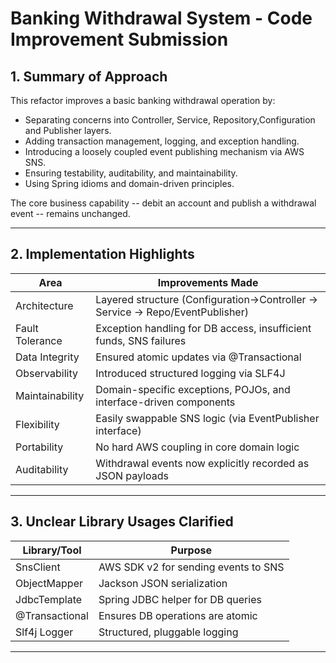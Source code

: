 # Banking Withdrawal System - Code Improvement Submission

## 1. Summary of Approach

This refactor improves a basic banking withdrawal operation by:

- Separating concerns into Controller, Service, Repository,Configuration and Publisher layers.
- Adding transaction management, logging, and exception handling.
- Introducing a loosely coupled event publishing mechanism via AWS SNS.
- Ensuring testability, auditability, and maintainability.
- Using Spring idioms and domain-driven principles.

The core business capability -- debit an account and publish a withdrawal event -- remains unchanged.

---

## 2. Implementation Highlights

| Area             | Improvements Made                                                               |
|------------------|---------------------------------------------------------------------------------|
| Architecture     | Layered structure (Configuration->Controller -> Service -> Repo/EventPublisher) |
| Fault Tolerance  | Exception handling for DB access, insufficient funds, SNS failures              |
| Data Integrity   | Ensured atomic updates via @Transactional                                       |
| Observability    | Introduced structured logging via SLF4J                                         |
| Maintainability  | Domain-specific exceptions, POJOs, and interface-driven components              |
| Flexibility      | Easily swappable SNS logic (via EventPublisher interface)                       |
| Portability      | No hard AWS coupling in core domain logic                                       |
| Auditability     | Withdrawal events now explicitly recorded as JSON payloads                      |

---

## 3. Unclear Library Usages Clarified

| Library/Tool     | Purpose                                 |
|------------------|------------------------------------------|
| SnsClient        | AWS SDK v2 for sending events to SNS     |
| ObjectMapper     | Jackson JSON serialization               |
| JdbcTemplate     | Spring JDBC helper for DB queries        |
| @Transactional   | Ensures DB operations are atomic         |
| Slf4j Logger     | Structured, pluggable logging            |

---


